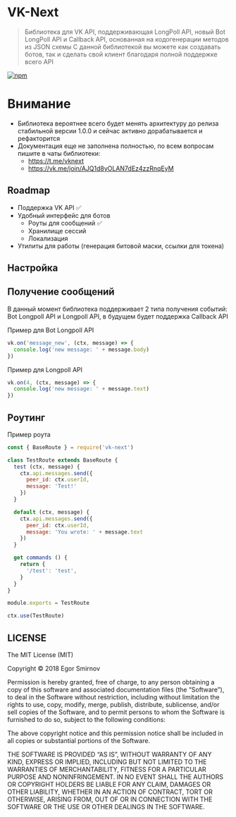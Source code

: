 # VK-Next
> Библиотека для VK API, поддерживающая LongPoll API, новый Bot LongPoll API и Callback API, основанная на кодогенерации методов из JSON схемы
С данной библиотекой вы можете как создавать ботов, так и сделать свой клиент благодаря полной поддержке всего API

[![npm](https://img.shields.io/npm/v/vk-next.svg)](https://www.npmjs.com/package/vk-next)

# Внимание
* Библиотека вероятнее всего будет менять архитектуру до релиза стабильной версии 1.0.0 и сейчас активно дорабатывается и рефакторится
* Документация еще не заполнена полностью, по всем вопросам пишите в чаты библиотеки:
  * https://t.me/vknext
  * https://vk.me/join/AJQ1d8yOLAN7dEz4zzRnqEyM

## Roadmap
- Поддержка VK API ✅
- Удобный интерфейс для ботов
  - Роуты для сообщений ✅
  - Хранилище сессий
  - Локализация
- Утилиты для работы (генерация битовой маски, ссылки для токена)

## Настройка

## Получение сообщений
В данный момент библиотека поддерживает 2 типа получения событий: Bot Longpoll API и Longpoll API, в будущем будет поддержка Callback API

Пример для Bot Longpoll API 
```javascript
vk.on('message_new', (ctx, message) => {
  console.log('new message: ' + message.body)
})
```

Пример для Longpoll API
```javascript
vk.on(4, (ctx, message) => {
  console.log('new message: ' + message.text)
})
```

## Роутинг
Пример роута

```javascript
const { BaseRoute } = require('vk-next')

class TestRoute extends BaseRoute {
  test (ctx, message) {
    ctx.api.messages.send({
      peer_id: ctx.userId,
      message: 'Test!'
    })
  }

  default (ctx, message) {
    ctx.api.messages.send({
      peer_id: ctx.userId,
      message: 'You wrote: ' + message.text
    })
  }

  get commands () {
    return {
      '/test': 'test',
    }
  }
}

module.exports = TestRoute
```


```javascript
ctx.use(TestRoute)
```

## LICENSE
The MIT License (MIT)

Copyright © 2018 Egor Smirnov

Permission is hereby granted, free of charge, to any person obtaining a copy of this software and associated documentation files (the “Software”), to deal in the Software without restriction, including without limitation the rights to use, copy, modify, merge, publish, distribute, sublicense, and/or sell copies of the Software, and to permit persons to whom the Software is furnished to do so, subject to the following conditions:

The above copyright notice and this permission notice shall be included in all copies or substantial portions of the Software.

THE SOFTWARE IS PROVIDED “AS IS”, WITHOUT WARRANTY OF ANY KIND, EXPRESS OR IMPLIED, INCLUDING BUT NOT LIMITED TO THE WARRANTIES OF MERCHANTABILITY, FITNESS FOR A PARTICULAR PURPOSE AND NONINFRINGEMENT. IN NO EVENT SHALL THE AUTHORS OR COPYRIGHT HOLDERS BE LIABLE FOR ANY CLAIM, DAMAGES OR OTHER LIABILITY, WHETHER IN AN ACTION OF CONTRACT, TORT OR OTHERWISE, ARISING FROM, OUT OF OR IN CONNECTION WITH THE SOFTWARE OR THE USE OR OTHER DEALINGS IN THE SOFTWARE.